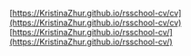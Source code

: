 [https://KristinaZhur.github.io/rsschool-cv/cv](https://KristinaZhur.github.io/rsschool-cv/cv)
[https://KristinaZhur.github.io/rsschool-cv/](https://KristinaZhur.github.io/rsschool-cv/)